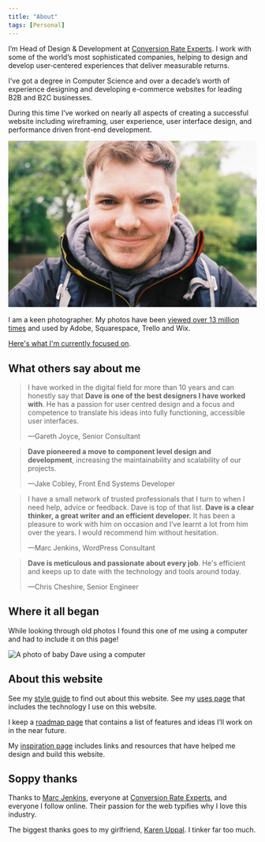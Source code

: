 ```yaml
---
title: "About"
tags: [Personal]
---
```


<p class="lead">I’m Head of Design & Development at <a href="https://conversion-rate-experts.com/">Conversion Rate Experts</a>. I work with some of the world’s most sophisticated companies, helping to design and develop user‑centered experiences that deliver measurable returns.</p>

I’ve got a degree in Computer Science and over a decade’s worth of experience designing and developing e-commerce websites for leading B2B and B2C businesses.

During this time I’ve worked on nearly all aspects of creating a successful website including wireframing, user experience, user interface design, and performance driven front-end development.

![A photo of Dave Redfern](/assets/images/archive/2016/08/IMG_0172-1024x686.jpg)

I am a keen photographer. My photos have been [viewed over 13 million times](https://unsplash.com/daveredfern) and used by Adobe, Squarespace, Trello and Wix.

[Here's what I'm currently focused on](/now/).

## What others say about me

> I have worked in the digital field for more than 10 years and can honestly say that **Dave is one of the best designers I have worked with**. He has a passion for user centred design and a focus and competence to translate his ideas into fully functioning, accessible user interfaces.
> 
> —Gareth Joyce, Senior Consultant

> **Dave pioneered a move to component level design and development**, increasing the maintainability and scalability of our projects.
> 
> —Jake Cobley, Front End Systems Developer

> I have a small network of trusted professionals that I turn to when I need help, advice or feedback. Dave is top of that list. **Dave is a clear thinker, a great writer and an efficient developer.** It has been a pleasure to work with him on occasion and I’ve learnt a lot from him over the years. I would recommend him without hesitation.
> 
> —Marc Jenkins, WordPress Consultant

> **Dave is meticulous and passionate about every job**. He's efficient and keeps up to date with the technology and tools around today.
> 
> —Chris Cheshire, Senior Engineer

## Where it all began

While looking through old photos I found this one of me using a computer and had to include it on this page!

![A photo of baby Dave using a computer](/assets/images/baby-dave-on-a-computer.jpg)

## About this website

See my [style guide](/style-guide/) to find out about this website. See my [uses page](/uses/) that includes the technology I use on this website.

I keep a [roadmap page](/roadmap/) that contains a list of features and ideas I’ll work on in the near future.

My [inspiration page](/inspiration/) includes links and resources that have helped me design and build this website.

## Soppy thanks

Thanks to [Marc Jenkins](https://marcjenkins.co.uk/), everyone at [Conversion Rate Experts](https://conversion-rate-experts.com), and everyone I follow online. Their passion for the web typifies why I love this industry.

The biggest thanks goes to my girlfriend, [Karen Uppal](https://karenuppal.co.uk/). I tinker far too much.
